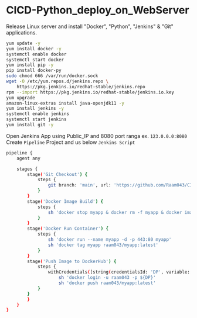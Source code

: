 # CICD-Python_deploy_on_WebServer

Release Linux server and install "Docker", "Python", "Jenkins" & "Git" applications.

```sh
yum update -y
yum install docker -y
systemctl enable docker
systemctl start docker
yum install pip -y
pip install docker-py
sudo chmod 666 /var/run/docker.sock
wget -O /etc/yum.repos.d/jenkins.repo \
    https://pkg.jenkins.io/redhat-stable/jenkins.repo
rpm --import https://pkg.jenkins.io/redhat-stable/jenkins.io.key
yum upgrade
amazon-linux-extras install java-openjdk11 -y
yum install jenkins -y
systemctl enable jenkins
systemctl start jenkins
yum install git -y
```

Open Jenkins App using Public_IP and 8080 port ranga ex. `123.0.0.0:8080`
Create `Pipeline` Project and us below `Jenkins Script`

```sh
pipeline {
    agent any

    stages {
        stage('Git Checkout') {
            steps {
                git branch: 'main', url: 'https://github.com/Raam043/CICD-Python_deploy_on_WebServer.git'
            }
        }
        stage('Docker Image Build') {
            steps {
                sh 'docker stop myapp & docker rm -f myapp & docker image rm -f myapp & docker build -t myapp .'
            }
        }
        stage('Docker Run Container') {
            steps {
                sh 'docker run --name myapp -d -p 443:80 myapp'
                sh 'docker tag myapp raam043/myapp:latest'
            }
        }
        stage('Push Image to DockerHub') {
            steps {
                withCredentials([string(credentialsId: 'DP', variable: 'DP')]) {
                    sh 'docker login -u raam043 -p ${DP}'
                    sh 'docker push raam043/myapp:latest'
            }
        }
        }
    }
}
```
